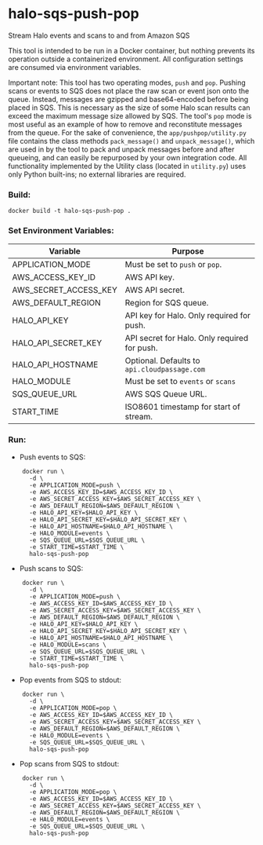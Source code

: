 # halo-sqs-push-pop
Stream Halo events and scans to and from Amazon SQS


This tool is intended to be run in a Docker container, but nothing prevents its
operation outside a containerized environment.  All configuration settings are
consumed via environment variables.

Important note: This tool has two operating modes, `push` and `pop`.  Pushing
scans or events to SQS does not place the raw scan or event json onto the
queue.  Instead, messages are gzipped and base64-encoded before being placed
in SQS.  This is necessary as the size of some Halo scan results can exceed
the maximum message size allowed by SQS.  The tool's `pop` mode is most useful
as an example of how to remove and reconstitute messages from the queue. For
the sake of convenience, the `app/pushpop/utility.py` file contains the class
methods `pack_message()` and `unpack_message()`, which are used in by the tool
to pack and unpack messages before and after queueing, and can easily be
repurposed by your own integration code.  All functionality implemented by the
Utility class (located in `utility.py`) uses only Python built-ins; no external
libraries are required.



### Build:

`docker build -t halo-sqs-push-pop .`

### Set Environment Variables:

| Variable                | Purpose                                         |
|-------------------------|-------------------------------------------------|
| APPLICATION_MODE        | Must be set to `push` or `pop`.                 |
| AWS_ACCESS_KEY_ID       | AWS API key.                                    |
| AWS_SECRET_ACCESS_KEY   | AWS API secret.                                 |
| AWS_DEFAULT_REGION      | Region for SQS queue.                           |
| HALO_API_KEY            | API key for Halo. Only required for push.       |
| HALO_API_SECRET_KEY     | API secret for Halo. Only required for push.    |
| HALO_API_HOSTNAME       | Optional. Defaults to `api.cloudpassage.com`    |
| HALO_MODULE             | Must be set to `events` or `scans`              |
| SQS_QUEUE_URL           | AWS SQS Queue URL.                              |
| START_TIME              | ISO8601 timestamp for start of stream.          |


### Run:

* Push events to SQS:

```
    docker run \
      -d \
      -e APPLICATION_MODE=push \
      -e AWS_ACCESS_KEY_ID=$AWS_ACCESS_KEY_ID \
      -e AWS_SECRET_ACCESS_KEY=$AWS_SECRET_ACCESS_KEY \
      -e AWS_DEFAULT_REGION=$AWS_DEFAULT_REGION \
      -e HALO_API_KEY=$HALO_API_KEY \
      -e HALO_API_SECRET_KEY=$HALO_API_SECRET_KEY \
      -e HALO_API_HOSTNAME=$HALO_API_HOSTNAME \
      -e HALO_MODULE=events \
      -e SQS_QUEUE_URL=$SQS_QUEUE_URL \
      -e START_TIME=$START_TIME \
      halo-sqs-push-pop

```

* Push scans to SQS:

```
    docker run \
      -d \
      -e APPLICATION_MODE=push \
      -e AWS_ACCESS_KEY_ID=$AWS_ACCESS_KEY_ID \
      -e AWS_SECRET_ACCESS_KEY=$AWS_SECRET_ACCESS_KEY \
      -e AWS_DEFAULT_REGION=$AWS_DEFAULT_REGION \
      -e HALO_API_KEY=$HALO_API_KEY \
      -e HALO_API_SECRET_KEY=$HALO_API_SECRET_KEY \
      -e HALO_API_HOSTNAME=$HALO_API_HOSTNAME \
      -e HALO_MODULE=scans \
      -e SQS_QUEUE_URL=$SQS_QUEUE_URL \
      -e START_TIME=$START_TIME \
      halo-sqs-push-pop

```

* Pop events from SQS to stdout:

```
    docker run \
      -d \
      -e APPLICATION_MODE=pop \
      -e AWS_ACCESS_KEY_ID=$AWS_ACCESS_KEY_ID \
      -e AWS_SECRET_ACCESS_KEY=$AWS_SECRET_ACCESS_KEY \
      -e AWS_DEFAULT_REGION=$AWS_DEFAULT_REGION \
      -e HALO_MODULE=events \
      -e SQS_QUEUE_URL=$SQS_QUEUE_URL \
      halo-sqs-push-pop

```

* Pop scans from SQS to stdout:

```
    docker run \
      -d \
      -e APPLICATION_MODE=pop \
      -e AWS_ACCESS_KEY_ID=$AWS_ACCESS_KEY_ID \
      -e AWS_SECRET_ACCESS_KEY=$AWS_SECRET_ACCESS_KEY \
      -e AWS_DEFAULT_REGION=$AWS_DEFAULT_REGION \
      -e HALO_MODULE=events \
      -e SQS_QUEUE_URL=$SQS_QUEUE_URL \
      halo-sqs-push-pop

```
